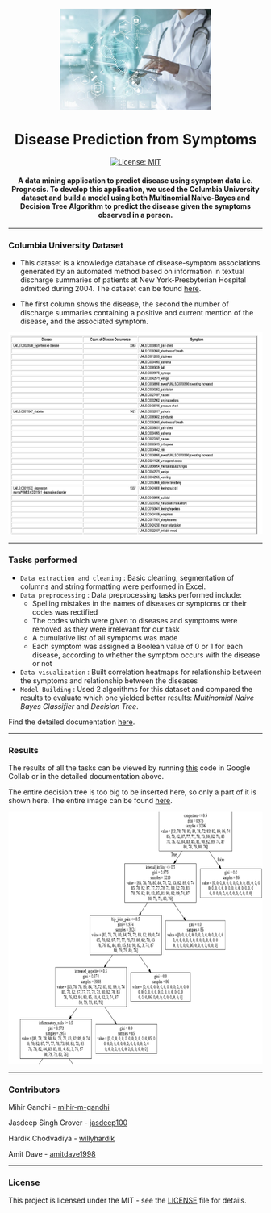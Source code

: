 <p align="center">
 <img height=200px src="./Images/disease-prediction.jpg" alt="Disease-Prediction">
</p>

<h1 align="center">Disease Prediction from Symptoms</h1>

<div align="center">

[![License: MIT](https://img.shields.io/badge/License-MIT-green.svg)](https://opensource.org/licenses/MIT)

<h4>A data mining application to predict disease using symptom data i.e. <strong>Prognosis</strong>. To develop this application, we used the <strong>Columbia University dataset</strong> and build a model using both Multinomial Naive-Bayes and Decision Tree Algorithm to predict the disease given the symptoms observed in a person.</h4>

</div>

-----------------------------------------
### Columbia University Dataset
 
* This dataset is a knowledge database of disease-symptom associations generated by an automated method based on information in textual discharge summaries of patients at New York-Presbyterian Hospital admitted during 2004. The dataset can be found [here](http://people.dbmi.columbia.edu/~friedma/Projects/DiseaseSymptomKB/index.html).

* The first column shows the disease, the second the number of discharge summaries containing a positive and current mention of the disease, and the associated symptom. 

<p align="center">
 <img height=400px src="./Images/dataset.png" alt="dataset">
</p>

------------------------------------------
### Tasks performed

- `Data extraction and cleaning` :  Basic cleaning, segmentation of columns and string formatting were performed in Excel. 
- `Data preprocessing` : Data preprocessing tasks performed include:
  * Spelling mistakes in the names of diseases or symptoms or their codes was rectified
  * The codes which were given to diseases and symptoms were removed as they were irrelevant for our task
  * A cumulative list of all symptoms was made 
  * Each symptom was assigned a Boolean value of 0 or 1 for each disease, according to whether the symptom occurs with the disease or not
- `Data visualization` : Built correlation heatmaps for relationship between the symptoms and relationship between the diseases
- `Model Building` : Used 2 algorithms for this dataset and compared the results to evaluate which one yielded better results: *Multinomial Naive Bayes Classifier* and *Decision Tree*.

Find the detailed documentation [here](./Disease_Prediction_from_Symptoms.pdf).

------------------------------------------
### Results

The results of all the tasks can be viewed by running [this](./Disease_Prediction_from_Symptoms.ipynb) code in Google Collab or in the detailed documentation above. 

The entire decision tree is too big to be inserted here, so only a part of it is shown here. The entire image can be found [here](https://drive.google.com/file/d/1bJ6ZD5ZDh0Cqs0R23DWBEHPYP6flxLx9/view?usp=sharing).

<p align="center">
 <img height=500px src="./Images/decision-tree-part.png" alt="dataset">
</p>

------------------------------------------
### Contributors

Mihir Gandhi - [mihir-m-gandhi](https://github.com/mihir-m-gandhi)

Jasdeep Singh Grover - [jasdeep100](https://github.com/jasdeep100)

Hardik Chodvadiya - [willyhardik](https://github.com/willyhardik)

Amit Dave - [amitdave1998](https://github.com/amitdave1998)

------------------------------------------
### License
This project is licensed under the MIT - see the [LICENSE](./LICENSE) file for details.
